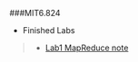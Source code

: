 ###MIT6.824  
* Finished Labs
>* [Lab1 MapReduce note](http://plutolove.hatenablog.com/entry/2017/03/29/162635)